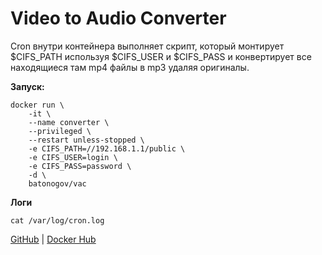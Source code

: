 # Video to Audio Converter

Cron внутри контейнера выполняет скрипт, который монтирует $CIFS_PATH используя $CIFS_USER и $CIFS_PASS и конвертирует все находящиеся там mp4 файлы в mp3 удаляя оригиналы. 

**Запуск:**
```
docker run \
    -it \
    --name converter \
    --privileged \
    --restart unless-stopped \
    -e CIFS_PATH=//192.168.1.1/public \
    -e CIFS_USER=login \
    -e CIFS_PASS=password \
    -d \
    batonogov/vac
```

**Логи**
```
cat /var/log/cron.log
```

[GitHub](https://github.com/batonogov/vac) | 
[Docker Hub](https://hub.docker.com/repository/docker/batonogov/vac)
